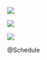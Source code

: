 ![](https://pic.superbed.cn/item/5e243ce22fb38b8c3c7913c0.jpg)

![](https://pic.superbed.cn/item/5e243cfd2fb38b8c3c791632.jpg)

![](https://pic.superbed.cn/item/5e243d0d2fb38b8c3c79178a.jpg)



@Schedule





